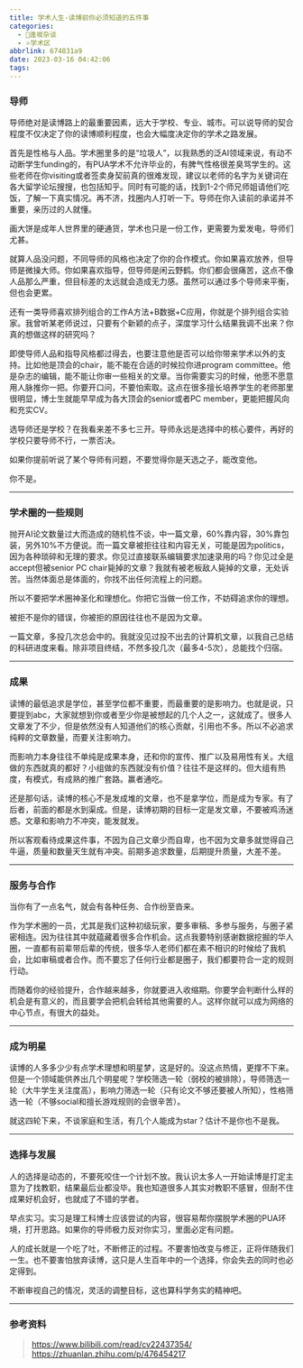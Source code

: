 ```yaml
---
title: 学术人生-读博前你必须知道的五件事
categories:
  - 🌙逢坂杂谈
  - ⭐学术区
abbrlink: 674831a9
date: 2023-03-16 04:42:06
tags:
---
```


### 导师

导师绝对是读博路上的最重要因素，远大于学校、专业、城市。可以说导师的契合程度不仅决定了你的读博顺利程度，也会大幅度决定你的学术之路发展。

首先是性格与人品。学术圈里多的是“垃圾人”，以我熟悉的泛AI领域来说，有动不动断学生funding的，有PUA学术不允许毕业的，有脾气性格很差臭骂学生的。这些老师在你visiting或者签卖身契前真的很难发现，建议以老师的名字为关键词在各大留学论坛搜搜，也包括知乎。同时有可能的话，找到1-2个师兄师姐请他们吃饭，了解一下真实情况。再不济，找圈内人打听一下。导师在你入读前的承诺并不重要，亲历过的人就懂。

画大饼是成年人世界里的硬通货，学术也只是一份工作，更需要为爱发电，导师们尤甚。

<!--more-->

就算人品没问题，不同导师的风格也决定了你的合作模式。你如果喜欢放养，但导师是微操大师。你如果喜欢指导，但导师是闲云野鹤。你们都会很痛苦，这点不像人品那么严重，但目标差的太远就会造成无力感。虽然可以通过多个导师来平衡，但也会更累。

还有一类导师喜欢排列组合的工作A方法+B数据+C应用，你就是个排列组合实验家。我曾听某老师说过，只要有个新颖的点子，深度学习什么结果我调不出来？你真的想做这样的研究吗？

即使导师人品和指导风格都过得去，也要注意他是否可以给你带来学术以外的支持。比如他是顶会的chair，能不能在合适的时候拉你进program committee。他是杂志的编辑，能不能让你审一些相关的文章。当你需要实习的时候，他愿不愿意用人脉推你一把。你要开口问，不要怕索取。这点在很多擅长培养学生的老师那里很明显，博士生就能早早成为各大顶会的senior或者PC member，更能把握风向和充实CV。

选导师还是学校？在我看来差不多七三开。导师永远是选择中的核心要件，再好的学校只要导师不行，一票否决。

如果你提前听说了某个导师有问题，不要觉得你是天选之子，能改变他。

你不是。

***

### 学术圈的一些规则

抛开AI论文数量过大而造成的随机性不谈，中一篇文章，60%靠内容，30%靠包装，另外10%不方便说。而一篇文章被拒往往和内容无关，可能是因为politics，因为各种琐碎和无理的要求。你见过直接联系编辑要求加速录用的吗？你见过全是accept但被senior PC chair毙掉的文章？我就有被老板敌人毙掉的文章，无处诉苦。当然体面总是体面的，你找不出任何流程上的问题。

所以不要把学术圈神圣化和理想化。你把它当做一份工作，不妨碍追求你的理想。

被拒不是你的错误，你被拒的原因往往也不是因为文章。

一篇文章，多投几次总会中的。我就没见过投不出去的计算机文章，以我自己总结的科研进度来看。除非项目终结，不然多投几次（最多4-5次），总能找个归宿。

***

### 成果

读博的最低追求是学位，甚至学位都不重要，而最重要的是影响力。也就是说，只要提到abc，大家就想到你或者至少你是被想起的几个人之一，这就成了。很多人文章发了不少，但是依然没有人知道他们的核心贡献，引用也不多。所以不必追求纯粹的文章数量，而要关注影响力。

而影响力本身往往不单纯是成果本身，还和你的宣传、推广以及易用性有关。大组做的东西就真的都好？小组做的东西就没有价值？往往不是这样的。但大组有热度，有模式，有成熟的推广套路。赢者通吃。

还是那句话，读博的核心不是发成堆的文章，也不是拿学位，而是成为专家。有了后者，前面的都是水到渠成。但是，读博初期的目标一定是发文章，不要被鸡汤迷惑。文章和影响力不冲突，能发就发。

所以客观看待成果这件事，不因为自己文章少而自卑，也不因为文章多就觉得自己牛逼，质量和数量天生就有冲突。前期多追求数量，后期提升质量，大差不差。

***

### 服务与合作

当你有了一点名气，就会有各种任务、合作纷至沓来。

作为学术圈的一员，尤其是我们这种初级玩家，要多审稿、多参与服务，与圈子紧密相连。因为往往其中就蕴藏着很多合作机会。这点我要特别感谢数据挖掘的华人圈，一直都有前辈带后辈的传统，很多华人老师们都在素不相识的时候给了我机会，比如审稿或者合作。而不要忘了任何行业都是圈子，我们都要符合一定的规则行动。

而随着你的经验提升，合作越来越多，你就要进入收缩期。你要学会判断什么样的机会是有意义的，而且要学会把机会转给其他需要的人。这样你就可以成为网络的中心节点，有很大的益处。

***

### 成为明星

读博的人多多少少有点学术理想和明星梦，这是好的。没这点热情，更撑不下来。但是一个领域能供养出几个明星呢？学校筛选一轮（弱校的被排除），导师筛选一轮（大牛学生关注度高），影响力筛选一轮（只有论文不够还要被人所知），性格筛选一轮（不够social和擅长游戏规则的会很辛苦）。

就这四轮下来，不谈家庭和生活，有几个人能成为star？估计不是你也不是我。

***

### 选择与发展

人的选择是动态的，不要死咬住一个计划不放。我认识太多人一开始读博是打定主意为了找教职，结果最后业都没毕。我也知道很多人其实对教职不感冒，但耐不住成果好机会好，也就成了不错的学者。

早点实习。实习是理工科博士应该尝试的内容，很容易帮你摆脱学术圈的PUA环境，打开思路。如果你的导师极力反对你实习，里面必定有问题。

人的成长就是一个吃了吐，不断修正的过程。不要害怕改变与修正，正将伴随我们一生。也不要害怕放弃读博，这只是人生百年中的一个选择，你会失去的同时也必定得到。

不断审视自己的情况，灵活的调整目标，这也算科学务实的精神吧。

***

### 参考资料

> <https://www.bilibili.com/read/cv22437354/>
> <https://zhuanlan.zhihu.com/p/476454217>
